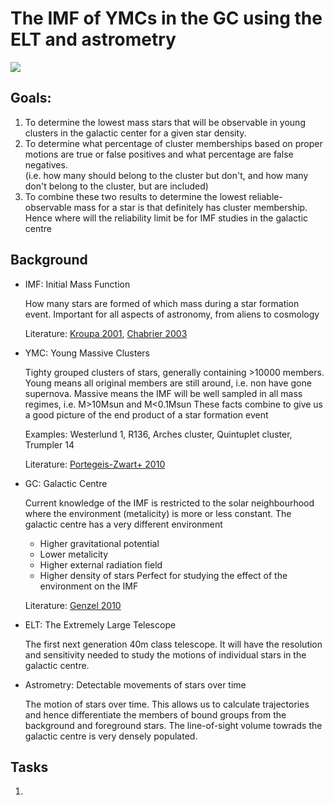 # The IMF of YMCs in the GC using the ELT and astrometry

![](https://scx2.b-cdn.net/gfx/news/hires/2013/theoriginoft.jpg)

## Goals: 
1. To determine the lowest mass stars that will be observable in young clusters
   in the galactic center for a given star density.
2. To determine what percentage of cluster memberships based on proper motions 
   are true or false positives and what percentage are false negatives.  
   (i.e. how many should belong to the cluster but don't, and how many don't
   belong to the cluster, but are included)
3. To combine these two results to determine the lowest reliable-observable mass
   for a star is that definitely has cluster membership. Hence where will the
   reliability limit be for IMF studies in the galactic centre
 
## Background
* IMF: Initial Mass Function
  
  How many stars are formed of which mass during a star formation event. 
  Important for all aspects of astronomy, from aliens to cosmology 
  
  Literature: 
  [Kroupa 2001](https://arxiv.org/abs/astro-ph/0102155), 
  [Chabrier 2003](https://arxiv.org/abs/astro-ph/0304382)
   
* YMC: Young Massive Clusters

  Tighty grouped clusters of stars, generally containing >10000 members. 
  Young means all original members are still around, i.e. non have gone supernova.
  Massive means the IMF will be well sampled in all mass regimes, i.e. M>10Msun and M<0.1Msun
  These facts combine to give us a good picture of the end product of a star formation event
  
  Examples: Westerlund 1, R136, Arches cluster, Quintuplet cluster, Trumpler 14
  
  Literature: 
  [Portegeis-Zwart+ 2010](https://arxiv.org/abs/1002.1961)

* GC: Galactic Centre

  Current knowledge of the IMF is restricted to the solar neighbourhood where
  the environment (metalicity) is more or less constant. 
  The galactic centre has a very different environment
  - Higher gravitational potential
  - Lower metalicity
  - Higher external radiation field
  - Higher density of stars
  Perfect for studying the effect of the environment on the IMF
  
  Literature: 
  [Genzel 2010](https://arxiv.org/abs/1006.0064)
  

* ELT: The Extremely Large Telescope

  The first next generation 40m class telescope.
  It will have the resolution and sensitivity needed to study the motions of 
  individual stars in the galactic centre.

* Astrometry: Detectable movements of stars over time

  The motion of stars over time. This allows us to calculate trajectories and 
  hence differentiate the members of bound groups from the background and 
  foreground stars.
  The line-of-sight volume towrads the galactic centre is very densely populated.
  
  
## Tasks
 1.  

